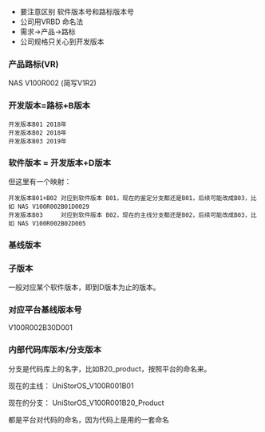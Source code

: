 * 要注意区别 软件版本号和路标版本号
* 公司用VRBD 命名法
* 需求->产品->路标
* 公司规格只关心到开发版本

### 产品路标(VR)

NAS V100R002 (简写V1R2)

### 开发版本=路标+B版本
```
开发版本B01 2018年
开发版本B02 2018年
开发版本B03 2019年
```

### 软件版本 = 开发版本+D版本

但这里有一个映射：

    开发版本B01+B02 对应到软件版本 B01，现在的鉴定分支都还是B01，后续可能改成B03，比如 NAS V100R002B01D0029
    开发版本B03     对应到软件版本 B02，现在的主线分支都还是B02，后续可能改成B03，比如 NAS V100R002B02D005

### 基线版本

### 子版本

一般对应某个软件版本，即到D版本为止的版本。

### 对应平台基线版本号	

V100R002B30D001

### 内部代码库版本/分支版本

分支是代码库上的名字，比如B20_product，按照平台的命名来。

现在的主线： UniStorOS_V100R001B01

现在的分支： UniStorOS_V100R001B20_Product

都是平台对代码的命名，因为代码上是用的一套命名
